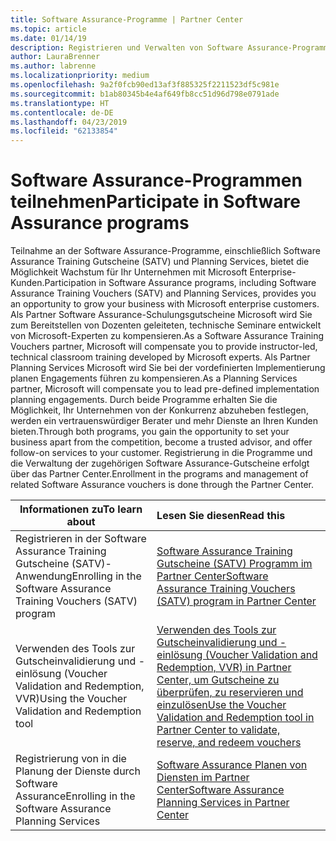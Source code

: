```yaml
---
title: Software Assurance-Programme | Partner Center
ms.topic: article
ms.date: 01/14/19
description: Registrieren und Verwalten von Software Assurance-Programme im Partner Center
author: LauraBrenner
ms.author: labrenne
ms.localizationpriority: medium
ms.openlocfilehash: 9a2f0fcb90ed13af3f885325f2211523df5c981e
ms.sourcegitcommit: b1ab80345b4e4af649fb8cc51d96d798e0791ade
ms.translationtype: HT
ms.contentlocale: de-DE
ms.lasthandoff: 04/23/2019
ms.locfileid: "62133854"
---
```

# <a name="participate-in-software-assurance-programs"></a><span data-ttu-id="09444-103">Software Assurance-Programmen teilnehmen</span><span class="sxs-lookup"><span data-stu-id="09444-103">Participate in Software Assurance programs</span></span>

<span data-ttu-id="09444-104">Teilnahme an der Software Assurance-Programme, einschließlich Software Assurance Training Gutscheine (SATV) und Planning Services, bietet die Möglichkeit Wachstum für Ihr Unternehmen mit Microsoft Enterprise-Kunden.</span><span class="sxs-lookup"><span data-stu-id="09444-104">Participation in Software Assurance programs, including Software Assurance Training Vouchers (SATV) and Planning Services, provides you an opportunity to grow your business with Microsoft enterprise customers.</span></span> <span data-ttu-id="09444-105">Als Partner Software Assurance-Schulungsgutscheine Microsoft wird Sie zum Bereitstellen von Dozenten geleiteten, technische Seminare entwickelt von Microsoft-Experten zu kompensieren.</span><span class="sxs-lookup"><span data-stu-id="09444-105">As a Software Assurance Training Vouchers partner, Microsoft will compensate you to provide instructor-led, technical classroom training developed by Microsoft experts.</span></span> <span data-ttu-id="09444-106">Als Partner Planning Services Microsoft wird Sie bei der vordefinierten Implementierung planen Engagements führen zu kompensieren.</span><span class="sxs-lookup"><span data-stu-id="09444-106">As a Planning Services partner, Microsoft will compensate you to lead pre-defined implementation planning engagements.</span></span> <span data-ttu-id="09444-107">Durch beide Programme erhalten Sie die Möglichkeit, Ihr Unternehmen von der Konkurrenz abzuheben festlegen, werden ein vertrauenswürdiger Berater und mehr Dienste an Ihren Kunden bieten.</span><span class="sxs-lookup"><span data-stu-id="09444-107">Through both programs, you gain the opportunity to set your business apart from the competition, become a trusted advisor, and offer follow-on services to your customer.</span></span> <span data-ttu-id="09444-108">Registrierung in die Programme und die Verwaltung der zugehörigen Software Assurance-Gutscheine erfolgt über das Partner Center.</span><span class="sxs-lookup"><span data-stu-id="09444-108">Enrollment in the programs and management of related Software Assurance vouchers is done through the Partner Center.</span></span>

|<span data-ttu-id="09444-109">**Informationen zu**</span><span class="sxs-lookup"><span data-stu-id="09444-109">**To learn about**</span></span>   |<span data-ttu-id="09444-110">**Lesen Sie diesen**</span><span class="sxs-lookup"><span data-stu-id="09444-110">**Read this**</span></span>   |
|--------------------------|:------------------|
|<span data-ttu-id="09444-111">Registrieren in der Software Assurance Training Gutscheine (SATV)-Anwendung</span><span class="sxs-lookup"><span data-stu-id="09444-111">Enrolling in the Software Assurance Training Vouchers (SATV) program</span></span>|[<span data-ttu-id="09444-112">Software Assurance Training Gutscheine (SATV) Programm im Partner Center</span><span class="sxs-lookup"><span data-stu-id="09444-112">Software Assurance Training Vouchers (SATV) program in Partner Center</span></span>](software-assurance-satv.md)|
|<span data-ttu-id="09444-113">Verwenden des Tools zur Gutscheinvalidierung und -einlösung (Voucher Validation and Redemption, VVR)</span><span class="sxs-lookup"><span data-stu-id="09444-113">Using the Voucher Validation and Redemption tool</span></span>|[<span data-ttu-id="09444-114">Verwenden des Tools zur Gutscheinvalidierung und -einlösung (Voucher Validation and Redemption, VVR) in Partner Center, um Gutscheine zu überprüfen, zu reservieren und einzulösen</span><span class="sxs-lookup"><span data-stu-id="09444-114">Use the Voucher Validation and Redemption tool in Partner Center to validate, reserve, and redeem vouchers</span></span>](voucher-validation-tool.md)|
|<span data-ttu-id="09444-115">Registrierung von in die Planung der Dienste durch Software Assurance</span><span class="sxs-lookup"><span data-stu-id="09444-115">Enrolling in the Software Assurance Planning Services</span></span>|[<span data-ttu-id="09444-116">Software Assurance Planen von Diensten im Partner Center</span><span class="sxs-lookup"><span data-stu-id="09444-116">Software Assurance Planning Services in Partner Center</span></span>](software-assurance-dps.md) 


